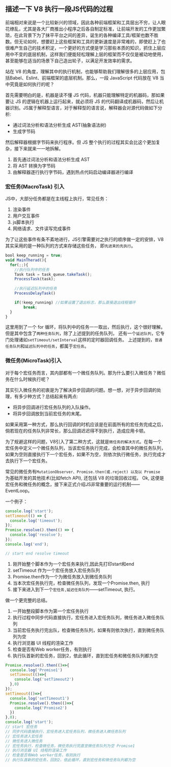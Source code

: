 ## 描述一下 V8 执行一段JS代码的过程

前端相对来说是一个比较新兴的领域，因此各种前端框架和工具层出不穷，让人眼花缭乱，尤其是各大厂商推出小程序之后各自制定标准，让前端开发的工作更加繁琐，在此背景下为了抹平平台之间的差异，诞生的各种编译工具/框架也数不胜数。但无论如何，想要赶上这些框架和工具的更新速度是非常难的，即使赶上了也很难产生自己的技术积淀，一个更好的方式便是学习那些本质的知识，抓住上层应用中不变的底层机制，这样我们便能轻松理解上层的框架而不仅仅是被动地使用，甚至能够在适当的场景下自己造出轮子，以满足开发效率的需求。

站在 V8 的角度，理解其中的执行机制，也能够帮助我们理解很多的上层应用，包括Babel、Eslint、前端框架的底层机制。那么，一段 JavaScript 代码放在 V8 当中究竟是如何执行的呢？

首先需要明白的是，机器是读不懂 JS 代码，机器只能理解特定的机器码，那如果要让 JS 的逻辑在机器上运行起来，就必须将 JS 的代码翻译成机器码，然后让机器识别。JS属于解释型语言，对于解释型的语言说，解释器会对源代码做如下分析:

* 通过词法分析和语法分析生成 AST(抽象语法树)
* 生成字节码

然后解释器根据字节码来执行程序。但 JS 整个执行的过程其实会比这个更加复杂，接下来就来一一地拆解。

1. 首先通过词法分析和语法分析生成 AST
2. 将 AST 转换为字节码
3. 由解释器逐行执行字节码，遇到热点代码启动编译器进行编译

### 宏任务(MacroTask) 引入

JS中，大部分任务都是在主线程上执行，常见任务：

1. 渲染事件
2. 用户交互事件
3. js脚本执行
4. 网络请求、文件读写完成事件

为了让这些事件有条不紊地进行，JS引擎需要对之执行的顺序做一定的安排，V8 其实采用的是一种队列的方式来存储这些任务， 即`先进来的先执行`。

```js
bool keep_running = true;
void MainTherad(){
  for(;;){
    //执行队列中的任务
    Task task = task_queue.takeTask();
    ProcessTask(task);
    
    //执行延迟队列中的任务
    ProcessDelayTask()

    if(!keep_running) //如果设置了退出标志，那么直接退出线程循环
        break; 
  }
}

```

这里用到了一个 for 循环，将队列中的任务一一取出，然后执行，这个很好理解。但是其中包含了`两种任务队列`，除了上述提到的任务队列， 还有一个`延迟队列`，它专门处理诸如`setTimeout/setInterval`这样的定时器回调任务。
上述提到的，`普通任务队列`和`延迟队列中的任务`，都属于`宏任务`。

### 微任务(MicroTask)引入

对于每个宏任务而言，其内部都有一个微任务队列。那为什么要引入微任务？微任务在什么时候执行呢？

其实引入微任务的初衷是为了解决异步回调的问题。想一想，对于异步回调的处理，有多少种方式？总结起来有两点:

* 将异步回调进行宏任务队列的入队操作。
* 将异步回调放到当前宏任务的末尾。


如果采用第一种方式，那么执行回调的时机应该是在前面所有的宏任务完成之后，倘若现在的任务队列非常长，那么回调迟迟得不到执行，造成应用卡顿。


为了规避这样的问题，V8引入了第二种方式，这就是`微任务的解决方式`。在每一个宏任务中定义一个微任务队列，当该宏任务执行完成，会检查其中的微任务队列，如果为空则直接执行下一个宏任务，如果不为空，则依次执行微任务，执行完成才去执行下一个宏任务。

常见的微任务有`MutationObserver、Promise.then(或.reject) 以及以 Promise `为基础开发的其他技术(比如fetch API), 还包括 V8 的垃圾回收过程。
Ok, 这便是宏任务和微任务的概念，接下来正式介绍JS非常重要的运行机制——EventLoop。

一个例子：

```js
console.log('start');
setTimeout(() => {
  console.log('timeout');
});
Promise.resolve().then(() => {
  console.log('resolve');
});
console.log('end');

// start end resolve timeout
```

1. 刚开始整个脚本作为一个宏任务来执行,因此先打印start和end
2. setTimeout 作为一个宏任务放入宏任务队列
3. Promise.then作为一个为微任务放入到微任务队列
4. 当本次宏任务执行完，检查微任务队列，发现一个Promise.then, 执行
5. 接下来进入到下一个`宏任务,延迟任务队列`——setTimeout, 执行。


做一个更完整的总结。
1. 一开始整段脚本作为第一个宏任务执行
2. 执行过程中同步代码直接执行，宏任务进入宏任务队列，微任务进入微任务队列
3. 当前宏任务执行完出队，检查微任务队列，如果有则依次执行，直到微任务队列为空
4. 执行浏览器 UI 线程的渲染工作
5. 检查是否有Web worker任务，有则执行
6. 执行队首新的宏任务，回到2，依此循环，直到宏任务和微任务队列都为空

```js
Promise.resolve().then(()=>{
  console.log('Promise1')  
  setTimeout(()=>{
    console.log('setTimeout2')
  },0)
});
setTimeout(()=>{
  console.log('setTimeout1')
  Promise.resolve().then(()=>{
    console.log('Promise2')    
  })
},0);
console.log('start');
// start 宏任务
// 同步代码直接执行，宏任务进入宏任务队列，微任务进入微任务队列
// 宏任务进入宏任务
// 微任务进入微任务
// 宏任务执行，检查微任务，微任务执行完直至微任务队列为空 Promise1  
// 执行浏览器 UI 线程的渲染工作
// 检查是否有Web worker任务，有则执行
// 执行队首新的宏任务，回到2，依此循环，直到宏任务和微任务队列都为空
```

